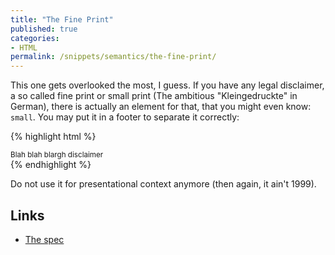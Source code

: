```yaml
---
title: "The Fine Print"
published: true
categories:
- HTML
permalink: /snippets/semantics/the-fine-print/
---
```


This one gets overlooked the most, I guess. If you have any legal disclaimer, a so called fine print or small print (The ambitious "Kleingedruckte" in German), there is actually an element for that, that you might even know: `small`. You may put it in a footer to separate it correctly:

{% highlight html %}
<footer>
 <small>Blah blah blargh disclaimer</small>
</footer>
{% endhighlight %}

Do not use it for presentational context anymore (then again, it ain't 1999).

## Links

* [The spec](http://www.w3.org/TR/html-markup/small.html)
